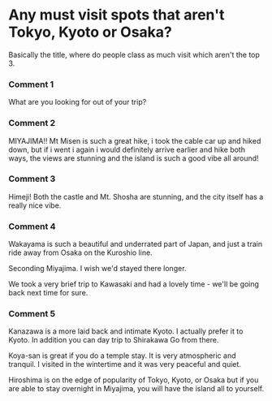 # Any must visit spots that aren't Tokyo, Kyoto or Osaka?

Basically the title, where do people class as much visit which aren't the top 3.

### Comment 1

What are you looking for out of your trip?

### Comment 2

MIYAJIMA!! Mt Misen is such a great hike, i took the cable car up and hiked down, but if i went i again i would definitely arrive earlier and hike both ways, the views are stunning and the island is such a good vibe all around!

### Comment 3

Himeji! Both the castle and Mt. Shosha are stunning, and the city itself has a really nice vibe.

### Comment 4

Wakayama is such a beautiful and underrated part of Japan, and just a train ride away from Osaka on the Kuroshio line.

Seconding Miyajima. I wish we'd stayed there longer.

We took a very brief trip to Kawasaki and had a lovely time - we'll be going back next time for sure.

### Comment 5

Kanazawa is a more laid back and intimate Kyoto. I actually prefer it to Kyoto. In addition you can day trip to Shirakawa Go from there. 

Koya-san is great if you do a temple stay. It is very atmospheric and tranquil. I visited in the wintertime and it was very peaceful and quiet. 

Hiroshima is on the edge of popularity of Tokyo, Kyoto, or Osaka but if you are able to stay overnight in Miyajima, you will have the island all to yourself.


